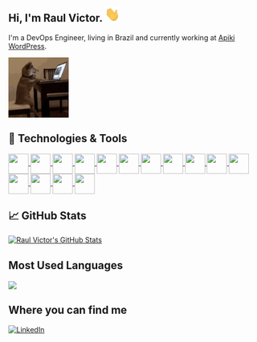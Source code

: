 <!-- More info, tips and tricks for making GitHub Profile README can be found in my article at https://towardsdatascience.com/build-a-stunning-readme-for-your-github-profile-9b80434fe5d7 -->

<!-- Your title -->
## Hi, I'm Raul Victor. <img src="https://raw.githubusercontent.com/victorraulsm/victorraulsm/main/images/wave.gif" width="30px" height="30px" />

I'm a DevOps Engineer, living in Brazil and currently working at [Apiki WordPress](https://apiki.com/). 

<img align="center" src="https://raw.githubusercontent.com/victorraulsm/victorraulsm/main/images/coding.gif" width="120px" height="120px" />

## 🔧 Technologies & Tools
<a href="https://github.com/victorraulsm/victorraulsm">
  <img align="center" src="https://cdn.jsdelivr.net/gh/devicons/devicon/icons/linux/linux-original.svg" width="40" height="40"/>
  <img align="center" src="https://cdn.jsdelivr.net/gh/devicons/devicon/icons/bash/bash-original.svg" width="40" height="40"/>
  <img align="center" src="https://cdn.jsdelivr.net/gh/devicons/devicon/icons/git/git-original.svg" width="40" height="40"/>
  <img align="center" src="https://cdn.jsdelivr.net/gh/devicons/devicon/icons/python/python-original.svg" width="40" height="40"/>
  <img align="center" src="https://cdn.jsdelivr.net/gh/devicons/devicon/icons/javascript/javascript-original.svg" width="40" height="40"/>
  <img align="center" src="https://cdn.jsdelivr.net/gh/devicons/devicon/icons/apache/apache-original.svg" width="40" height="40"/>
  <img align="center" src="https://cdn.jsdelivr.net/gh/devicons/devicon/icons/nginx/nginx-original.svg" width="40" height="40"/>
  <img align="center" src="https://cdn.jsdelivr.net/gh/devicons/devicon/icons/amazonwebservices/amazonwebservices-original.svg" width="40" height="40"/>
  <img align="center" src="https://cdn.jsdelivr.net/gh/devicons/devicon/icons/googlecloud/googlecloud-original.svg" width="40" height="40"/>
  <img align="center" src="https://cdn.jsdelivr.net/gh/devicons/devicon/icons/azure/azure-original.svg" width="40" height="40"/>
  <img align="center" src="https://cdn.jsdelivr.net/gh/devicons/devicon/icons/digitalocean/digitalocean-original.svg" width="40" height="40"/>
  <img align="center" src="https://cdn.jsdelivr.net/gh/devicons/devicon/icons/ansible/ansible-original.svg" width="40" height="40"/>
  <img align="center" src="https://cdn.jsdelivr.net/gh/devicons/devicon/icons/docker/docker-original.svg" width="40" height="40"/>
  <img align="center" src="https://cdn.jsdelivr.net/gh/devicons/devicon/icons/kubernetes/kubernetes-plain.svg" width="40" height="40"/>
  <img align="center" src="https://cdn.jsdelivr.net/gh/devicons/devicon/icons/terraform/terraform-original.svg" width="40" height="40"/>
</a>


## &#x1f4c8; GitHub Stats

<a href="https://github.com/victorraulsm/victorraulsm">
  <img align="center" src="https://github-readme-stats.vercel.app/api?username=victorraulsm&show_icons=true&line_height=27&count_private=true&layout=compact&theme=github_dark" alt="Raul Victor's GitHub Stats" />
</a>

## Most Used Languages

<a href="https://github.com/victorraulsm/victorraulsm">
  <img align="center" src="https://github-readme-stats.vercel.app/api/top-langs/?username=victorraulsm&hide=java,%20javascript,%20scss,html,php,css,tex,smarty&langs_count=6&layout=compact&theme=github_dark" />
</a>

## Where you can find me 

[![LinkedIn][1.2]][1]

<!-- links to social media icons -->

<!-- icons without padding -->

[1.2]: https://img.shields.io/badge/LinkedIn-0077B5?style=for-the-badge&logo=linkedin&logoColor=white (LinkedIn icon without padding)

<!-- links to your social media accounts -->

[1]: https://www.linkedin.com/in/victorraulsm/

